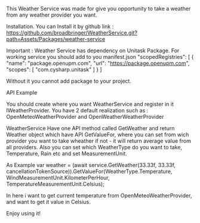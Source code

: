 This Weather Service was made for give you opportunity to take a weather from any weather provider you want.


Installation.
You can Install it by github link : https://github.com/broadbringer/WeatherService.git?path=Assets/Packages/weather-service

Important : Weather Service has dependency on Unitask Package.
For working service you should add to you manifest.json 
"scopedRegistries": [
    {
      "name": "package.openupm.com",
      "url": "https://package.openupm.com",
      "scopes": [
        "com.cysharp.unitask"
      ]
    }
  ]

  Without it you cannot add package to your project.

  API Example 

  You should create where you want WeatherService and register in it IWeatherProvider.
  You have 2 default realization such as :
  OpenMeteoWeatherProvider
  and
  OpenWeatherWeatherProvider

  WeatherService Have one API method called GetWeather and return Weather object which have API GetValueFor,
  where you can set from wich provider you want to take wheather if not - it will return average value from all providers.
  Also you can set which WeatherType do you want to take, Temperature, Rain etc and set MeasurementUnit.

  As Example
   var weather = (await service.GetWeather(33.33f, 33.33f, cancellationTokenSource)).GetValueFor<OpenMeteoWeatherProvider>(WeatherType.Temperature, WindMeasurementUnit.KilometerPerHour, TemperatureMeasurementUnit.Celsius); 

   In here i want to get current temperature from OpenMeteoWeatherProvider, and want to get it value in Celsius.

   Enjoy using it!
